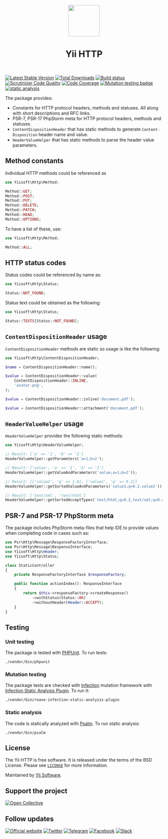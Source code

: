 <p align="center">
    <a href="https://github.com/yiisoft" target="_blank">
        <img src="https://yiisoft.github.io/docs/images/yii_logo.svg" height="100px">
    </a>
    <h1 align="center">Yii HTTP</h1>
    <br>
</p>

[![Latest Stable Version](https://poser.pugx.org/yiisoft/http/v/stable.png)](https://packagist.org/packages/yiisoft/http)
[![Total Downloads](https://poser.pugx.org/yiisoft/http/downloads.png)](https://packagist.org/packages/yiisoft/http)
[![Build status](https://github.com/yiisoft/http/workflows/build/badge.svg)](https://github.com/yiisoft/http/actions?query=workflow%3Abuild)
[![Scrutinizer Code Quality](https://scrutinizer-ci.com/g/yiisoft/http/badges/quality-score.png?b=master)](https://scrutinizer-ci.com/g/yiisoft/http/?branch=master)
[![Code Coverage](https://scrutinizer-ci.com/g/yiisoft/http/badges/coverage.png?b=master)](https://scrutinizer-ci.com/g/yiisoft/http/?branch=master)
[![Mutation testing badge](https://img.shields.io/endpoint?style=flat&url=https%3A%2F%2Fbadge-api.stryker-mutator.io%2Fgithub.com%2Fyiisoft%2Fhttp%2Fmaster)](https://dashboard.stryker-mutator.io/reports/github.com/yiisoft/http/master)
[![static analysis](https://github.com/yiisoft/http/workflows/static%20analysis/badge.svg)](https://github.com/yiisoft/http/actions?query=workflow%3A%22static+analysis%22)

The package provides:

- Constants for HTTP protocol headers, methods and statuses. All along with short descriptions and RFC links. 
- PSR-7, PSR-17 PhpStorm meta for HTTP protocol headers, methods and statuses.
- `ContentDispositionHeader` that has static methods to generate `Content-Disposition` header name and value.
- `HeaderValueHelper` that has static methods to parse the header value parameters.

## Method constants

Individual HTTP methods could be referenced as

```php
use Yiisoft\Http\Method;

Method::GET;
Method::POST;
Method::PUT;
Method::DELETE;
Method::PATCH;
Method::HEAD;
Method::OPTIONS;
```

To have a list of these, use:

```php
use Yiisoft\Http\Method;

Method::ALL;
```

## HTTP status codes

Status codes could be referenced by name as:

```php
use Yiisoft\Http\Status;

Status::NOT_FOUND;
```

Status text could be obtained as the following:

```php
use Yiisoft\Http\Status;

Status::TEXTS[Status::NOT_FOUND];
```

## `ContentDispositionHeader` usage

`ContentDispositionHeader` methods are static so usage is like the following:

```php
use Yiisoft\Http\ContentDispositionHeader;

$name = ContentDispositionHeader::name();

$value = ContentDispositionHeader::value(
    ContentDispositionHeader::INLINE,
    'avatar.png',
);

$value = ContentDispositionHeader::inline('document.pdf');

$value = ContentDispositionHeader::attachment('document.pdf');
```

## `HeaderValueHelper` usage

`HeaderValueHelper` provides the following static methods:

```php
use Yiisoft\Http\HeaderValueHelper;

// Result: ['a' => '1', 'b' => '2']
HeaderValueHelper::getParameters('a=1;b=2');

// Result: ['value', 'a' => '1', 'b' => '2']
HeaderValueHelper::getValueAndParameters('value;a=1;b=2'));

// Result: [['value2', 'q' => 1.0], ['value1', 'q' => 0.2]]
HeaderValueHelper::getSortedValueAndParameters('value1;q=0.2,value2'));

// Result: ['text/xml', 'text/html']
HeaderValueHelper::getSortedAcceptTypes('text/html;q=0.2,text/xml;q=0.4'));
```

## PSR-7 and PSR-17 PhpStorm meta

The package includes PhpStorm meta-files that help IDE to provide values when completing code in cases such as:

```php
use Psr\Http\Message\ResponseFactoryInterface;
use Psr\Http\Message\ResponseInterface;
use Yiisoft\Http\Header;
use Yiisoft\Http\Status;

class StaticController
{
    private ResponseFactoryInterface $responseFactory;

    public function actionIndex(): ResponseInterface
    {
        return $this->responseFactory->createResponse()
            ->withStatus(Status::OK)
            ->withoutHeader(Header::ACCEPT);
    }
}
```

## Testing

### Unit testing

The package is tested with [PHPUnit](https://phpunit.de/). To run tests:

```shell
./vendor/bin/phpunit
```

### Mutation testing

The package tests are checked with [Infection](https://infection.github.io/) mutation framework with
[Infection Static Analysis Plugin](https://github.com/Roave/infection-static-analysis-plugin). To run it:

```shell
./vendor/bin/roave-infection-static-analysis-plugin
```

### Static analysis

The code is statically analyzed with [Psalm](https://psalm.dev/). To run static analysis:

```shell
./vendor/bin/psalm
```

## License

The Yii HTTP is free software. It is released under the terms of the BSD License.
Please see [`LICENSE`](./LICENSE.md) for more information.

Maintained by [Yii Software](https://www.yiiframework.com/).

## Support the project

[![Open Collective](https://img.shields.io/badge/Open%20Collective-sponsor-7eadf1?logo=open%20collective&logoColor=7eadf1&labelColor=555555)](https://opencollective.com/yiisoft)

## Follow updates

[![Official website](https://img.shields.io/badge/Powered_by-Yii_Framework-green.svg?style=flat)](https://www.yiiframework.com/)
[![Twitter](https://img.shields.io/badge/twitter-follow-1DA1F2?logo=twitter&logoColor=1DA1F2&labelColor=555555?style=flat)](https://twitter.com/yiiframework)
[![Telegram](https://img.shields.io/badge/telegram-join-1DA1F2?style=flat&logo=telegram)](https://t.me/yii3en)
[![Facebook](https://img.shields.io/badge/facebook-join-1DA1F2?style=flat&logo=facebook&logoColor=ffffff)](https://www.facebook.com/groups/yiitalk)
[![Slack](https://img.shields.io/badge/slack-join-1DA1F2?style=flat&logo=slack)](https://yiiframework.com/go/slack)
